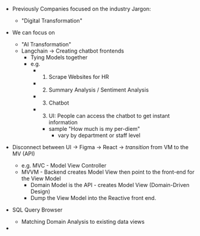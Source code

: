 
- Previously Companies focused on the industry Jargon:
	- "Digital Transformation"
- We can focus on 
	- "AI Transformation"
	- Langchain -> Creating chatbot frontends
		- Tying Models together
		- e.g. 
			- 1. Scrape Websites for HR
			- 2. Summary Analysis / Sentiment Analysis
			- 3. Chatbot
			- 3. UI:   People can access the chatbot to get instant information
				- sample "How much is my per-diem"
					- vary by department or staff level



- Disconnect between UI -> Figma -> React -> *transition* from VM to the MV (API)
	- e.g. MVC - Model View Controller
	- MVVM - Backend creates Model View then point to the front-end for the View Model
		- Domain Model is the API   - creates Model View (Domain-Driven Design)
		- Dump the View Model into the Reactive front end.

- SQL Query Browser
	- Matching Domain Analysis to existing data views
- 